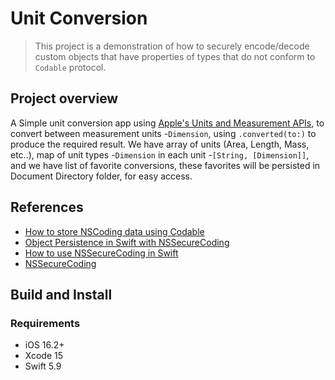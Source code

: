 #  Unit Conversion

> This project is a demonstration of how to securely encode/decode custom objects that have properties of types that do not conform to `Codable` protocol.


## Project overview
A Simple unit conversion app using [Apple's Units and Measurement APIs](https://developer.apple.com/documentation/foundation/units_and_measurement), to convert between measurement units -`Dimension`, using `.converted(to:)` to produce the required result.
We have array of units (Area, Length, Mass, etc..), map of unit types -`Dimension` in each unit -`[String, [Dimension]]`,  and we have list of favorite conversions, these favorites will be persisted in Document Directory folder, for easy access.


## References
- [How to store NSCoding data using Codable](https://www.hackingwithswift.com/example-code/language/how-to-store-nscoding-data-using-codable)
- [Object Persistence in Swift with NSSecureCoding](https://betterprogramming.pub/object-persistence-in-swift-with-nssecurecoding-8955ec69662e#:~:text=The%20NSSecureCoding%20protocol%20is%20a,be%20encoded%20and%20decoded%20securely.)
- [How to use NSSecureCoding in Swift](https://onmyway133.com/posts/how-to-use-nssecurecoding-in-swift/)
- [NSSecureCoding](https://developer.apple.com/documentation/foundation/nssecurecoding)

## Build and Install

### Requirements
- iOS 16.2+
- Xcode 15
- Swift 5.9
